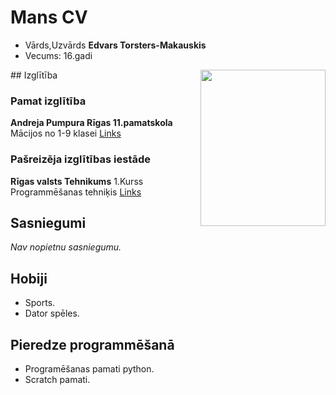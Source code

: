 # Mans CV
* Vārds,Uzvārds __Edvars Torsters-Makauskis__
* Vecums: 16.gadi
<img align="right" width="200" height="250" src="https://user-images.githubusercontent.com/78017246/106501857-49d90f00-64cc-11eb-87ce-a7eaafb25c9e.jpg">
## Izglītība

### Pamat izglītība
__Andreja Pumpura Rīgas 11.pamatskola__
Mācijos no 1-9 klasei
[Links](https://ap11ps.lv/)

### Pašreizēja izglītības iestāde
__Rīgas valsts Tehnikums__
1.Kurss Programmēšanas tehniķis
 [Links](https://www.rvt.lv/)
## Sasniegumi
*Nav nopietnu sasniegumu.*

## Hobiji
* Sports.
* Dator spēles.

## Pieredze programmēšanā
* Programēšanas pamati python.
* Scratch pamati.
